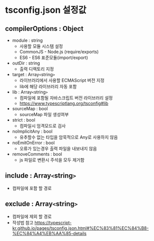 # tsconfig.json 설정값
##  compilerOptions : Object
* module : string
    * 사용할 모듈 시스템 설정
    * CommonJS - Node.js (require/exports)
    * ES6 - ES6 표준모듈(import/export)
* outDir : string
    * 출력 디렉토리 지정
* target : Array`<`string`>`
    * 라이브러리에서 사용할 ECMAScript 버전 지정
    * lib에 해당 라이브러리 자동 포함
* lib : Array`<`string`>`
    * 컴파일에 포함될 자바스크립트 버전 라이브러리 설정
    * https://www.typescriptlang.org/tsconfig#lib
* sourceMap : bool
    * sourceMap 파일 생성여부
* strict : bool
    * 컴파일시 엄격모드로 검사
* noImplicitAny : bool
    * 유추할수 없는 타입을 암묵적으로 Any로 사용하지 않음      
* noEmitOnError : bool
    * 오류가 있는경우 출력 파일을 내보내지 않음
* removeComments : bool
    * js 파일로 변환시 주석을 모두 제거함

##  include : Array`<`string`>`
* 컴파일에 포함 할 경로

##  exclude : Array`<`string`>`
* 컴파일에 제외 할 경로
* 작성법 참고 https://typescript-kr.github.io/pages/tsconfig.json.html#%EC%83%81%EC%84%B8-%EC%84%A4%EB%AA%85-details




